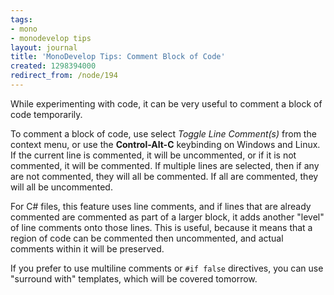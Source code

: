 ```yaml
---
tags:
- mono
- monodevelop tips
layout: journal
title: 'MonoDevelop Tips: Comment Block of Code'
created: 1298394000
redirect_from: /node/194
---
```

While experimenting with code, it can be very useful to comment a block of code temporarily.

To comment a block of code, use select _Toggle Line Comment(s)_ from the context menu, or use the <strong>Control-Alt-C</strong> keybinding on Windows and Linux. If the current line is commented, it will be uncommented, or if it is not commented, it will be commented. If multiple lines are selected, then if any are not commented, they will all be commented. If all are commented, they will all be uncommented.<!--break-->

For C# files, this feature uses line comments, and if lines that are already commented are commented as part of a larger block, it adds another "level" of line comments onto those lines. This is useful, because it means that a region of code can be commented then uncommented, and actual comments within it will be preserved.

If you prefer to use multiline comments or `#if false` directives, you can use "surround with" templates, which will be covered tomorrow.
